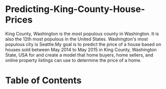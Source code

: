 # Predicting-King-County-House-Prices

King County, Washington is the most populous county in Washington. It is also the 12th most populous in the United States. Washington's most populous city is Seattle.My goal is to predict the price of a house based on houses sold between May 2014 to May 2015 in King County, Washington State, USA for and create a model that home buyers, home sellers, and online property listings can use to determine the price of a home.

# Table of Contents
